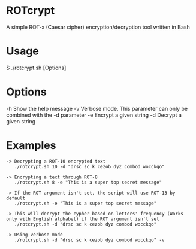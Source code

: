 ROTcrypt
========

A simple ROT-x (Caesar cipher) encryption/decryption tool written in Bash

Usage
=====

  $ ./rotcrypt.sh <Rotation number> [Options] <String>

Options
=======

  -h    Show the help message
  -v    Verbose mode. This parameter can only be combined with the -d parameter
  -e    Encrypt a given string
  -d    Decrypt a given string
  
Examples
========

	-> Decrypting a ROT-10 encrypted text
	   ./rotcrypt.sh 10 -d "drsc sc k cezob dyz combod wocckqo"

	-> Encrypting a text through ROT-8
	   ./rotcrypt.sh 8 -e "This is a super top secret message"

	-> If the ROT argument isn't set, the script will use ROT-13 by default
	   ./rotcrypt.sh -e "This is a super top secret message"

	-> This will decrypt the cypher based on letters' frequency (Works only with English alphabet) if the ROT argument isn't set
	   ./rotcrypt.sh -d "drsc sc k cezob dyz combod wocckqo"

	-> Using verbose mode
	   ./rotcrypt.sh -d "drsc sc k cezob dyz combod wocckqo" -v
